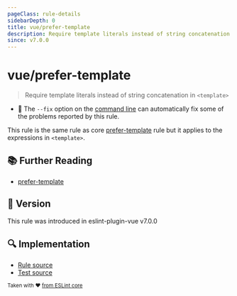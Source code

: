 ```yaml
---
pageClass: rule-details
sidebarDepth: 0
title: vue/prefer-template
description: Require template literals instead of string concatenation in `<template>`
since: v7.0.0
---
```

# vue/prefer-template

> Require template literals instead of string concatenation in `<template>`

- :wrench: The `--fix` option on the [command line](https://eslint.org/docs/user-guide/command-line-interface#fixing-problems) can automatically fix some of the problems reported by this rule.

This rule is the same rule as core [prefer-template] rule but it applies to the expressions in `<template>`.

## :books: Further Reading

- [prefer-template]

[prefer-template]: https://eslint.org/docs/rules/prefer-template

## :rocket: Version

This rule was introduced in eslint-plugin-vue v7.0.0

## :mag: Implementation

- [Rule source](https://github.com/vuejs/eslint-plugin-vue/blob/master/lib/rules/prefer-template.js)
- [Test source](https://github.com/vuejs/eslint-plugin-vue/blob/master/tests/lib/rules/prefer-template.js)

<sup>Taken with ❤️ [from ESLint core](https://eslint.org/docs/latest/rules/prefer-template)</sup>
